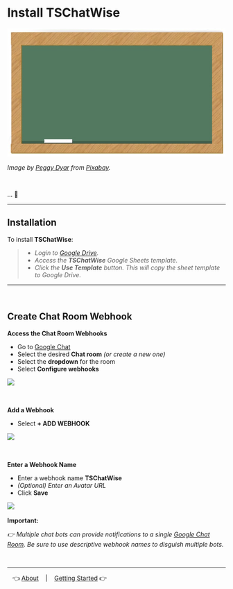 # Install TSChatWise 

![](../chalkboard.jpg)

*Image by [Peggy Dyar](https://pixabay.com/users/4Me2Design-3106045/?utm_source=link-attribution&amp;utm_medium=referral&amp;utm_campaign=image&amp;utm_content=2629436) from [Pixabay](https://pixabay.com/?utm_source=link-attribution&amp;utm_medium=referral&amp;utm_campaign=image&amp;utm_content=2629436).*

<br>

... 🚧

---

## Installation

To install **TSChatWise**:

> * *Login to [Google Drive](https://drive.google.com/).*
> * *Access the __TSChatWise__ Google Sheets template.*
> * *Click the __Use Template__ button. This will copy the sheet template to Google Drive.*

---

<br>


## Create Chat Room Webhook

**Access the Chat Room Webhooks**

* Go to [Google Chat](https://chat.google.com)
* Select the desired **Chat room** *(or create a new one)*
* Select the **dropdown** for the room
* Select **Configure webhooks**

![](https://github.com/techstreams/TSFormBot/raw/master/img/step2.png)

<br>

**Add a Webhook**

* Select **+ ADD WEBHOOK**

![](https://github.com/techstreams/TSFormBot/raw/master/img/step3.png)

<br>

**Enter a Webhook Name**

* Enter a webhook name **TSChatWise**
* *(Optional) Enter an Avatar URL*
* Click **Save**

![](https://github.com/techstreams/TSFormBot/raw/master/img/step4.png)

**Important:**

*:point_right: Multiple chat bots can provide notifications to a single [Google Chat Room](https://gsuite.google.com/products/chat/).  Be sure to use descriptive webhook names to disguish multiple bots.*

<br>

---

&nbsp;&nbsp; 👈 [About](About.md) &nbsp;&nbsp; |  &nbsp;&nbsp; [Getting Started](GettingStarted.md) 👉 &nbsp;&nbsp;
